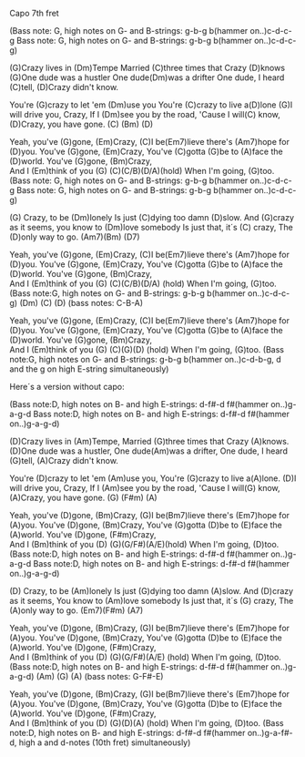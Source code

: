 Capo 7th fret

(Bass note: G, high notes on G- and B-strings:
g-b-g b(hammer on..)c-d-c-g
Bass note: G, high notes on G- and B-strings:
g-b-g b(hammer on..)c-d-c-g)

(G)Crazy lives in (Dm)Tempe
Married (C)three times that Crazy (D)knows
(G)One dude was a hustler
One dude(Dm)was a drifter
One dude, I heard (C)tell,
(D)Crazy didn't know. 

You're (G)crazy to let 'em (Dm)use you
You're (C)crazy to live a(D)lone
(G)I will drive you, Crazy,
If I (Dm)see you by the road,
'Cause I will(C) know,
(D)Crazy, you have gone. (C) (Bm) (D)

Yeah, you've (G)gone, (Em)Crazy,
(C)I be(Em7)lieve there's (Am7)hope for (D)you.
You've (G)gone, (Em)Crazy,
You've (C)gotta (G)be to (A)face the (D)world.
You've (G)gone, (Bm)Crazy,  
And I (Em)think of you (G) (C)(C/B)(D/A)(hold)
When I'm going, (G)too.
(Bass note: G, high notes on G- and B-strings:
g-b-g b(hammer on..)c-d-c-g
Bass note: G, high notes on G- and B-strings:
g-b-g b(hammer on..)c-d-c-g)

(G) Crazy, to be (Dm)lonely
Is just (C)dying too damn (D)slow.
And (G)crazy as it seems, you know to (Dm)love somebody
Is just that, it´s (C) crazy,
The (D)only way to go. (Am7)(Bm) (D7)

Yeah, you've (G)gone, (Em)Crazy,
(C)I be(Em7)lieve there's (Am7)hope for (D)you.
You've (G)gone, (Em)Crazy,
You've (C)gotta (G)be to (A)face the (D)world.
You've (G)gone, (Bm)Crazy,  
And I (Em)think of you (G) (C)(C/B)(D/A) (hold)
When I'm going, (G)too.
(Bass note:G, high notes on G- and B-strings:
g-b-g b(hammer on..)c-d-c-g)
(Dm)  (C)  (D) (bass notes: C-B-A) 

Yeah, you've (G)gone, (Em)Crazy,
(C)I be(Em7)lieve there's (Am7)hope for (D)you.
You've (G)gone, (Em)Crazy,
You've (C)gotta (G)be to (A)face the (D)world.
You've (G)gone, (Bm)Crazy,  
And I (Em)think of you (G) (C)(G)(D) (hold)
When I'm going, (G)too.
(Bass note:G, high notes on G- and B-strings:
g-b-g b(hammer on..)c-d-b-g, d and the g on high E-string simultaneously)


Here´s a version without capo:


(Bass note:D, high notes on B- and high E-strings:
d-f#-d f#(hammer on..)g-a-g-d
Bass note:D, high notes on B- and high E-strings:
d-f#-d f#(hammer on..)g-a-g-d)

(D)Crazy lives in (Am)Tempe,
Married (G)three times that Crazy (A)knows.
(D)One dude was a hustler,
One dude(Am)was a drifter,
One dude, I heard (G)tell,
(A)Crazy didn't know. 

You're (D)crazy to let 'em (Am)use you,
You're (G)crazy to live a(A)lone.
(D)I will drive you, Crazy,
If I (Am)see you by the road,
'Cause I will(G) know,
(A)Crazy, you have gone. (G) (F#m) (A)

Yeah, you've (D)gone, (Bm)Crazy,
(G)I be(Bm7)lieve there's (Em7)hope for (A)you.
You've (D)gone, (Bm)Crazy,
You've (G)gotta (D)be to (E)face the (A)world.
You've (D)gone, (F#m)Crazy,  
And I (Bm)think of you (D) (G)(G/F#)(A/E)(hold)
When I'm going, (D)too.
(Bass note:D, high notes on B- and high E-strings:
d-f#-d f#(hammer on..)g-a-g-d
Bass note:D, high notes on B- and high E-strings:
d-f#-d f#(hammer on..)g-a-g-d)

(D) Crazy, to be (Am)lonely
Is just (G)dying too damn (A)slow.
And (D)crazy as it seems, 
You know to (Am)love somebody
Is just that, it´s (G) crazy,
The (A)only way to go. (Em7)(F#m) (A7)

Yeah, you've (D)gone, (Bm)Crazy,
(G)I be(Bm7)lieve there's (Em7)hope for (A)you.
You've (D)gone, (Bm)Crazy,
You've (G)gotta (D)be to (E)face the (A)world.
You've (D)gone, (F#m)Crazy,  
And I (Bm)think of you (D) (G)(G/F#)(A/E) (hold)
When I'm going, (D)too.
(Bass note:D, high notes on B- and high E-strings:
d-f#-d f#(hammer on..)g-a-g-d)
(Am) (G) (A) (bass notes: G-F#-E) 

Yeah, you've (D)gone, (Bm)Crazy,
(G)I be(Bm7)lieve there's (Em7)hope for (A)you.
You've (D)gone, (Bm)Crazy,
You've (G)gotta (D)be to (E)face the (A)world.
You've (D)gone, (F#m)Crazy,  
And I (Bm)think of you (D) (G)(D)(A) (hold)
When I'm going, (D)too.
(Bass note:D, high notes on B- and high E-strings:
d-f#-d f#(hammer on..)g-a-f#-d, high a and d-notes
(10th fret) simultaneously)
